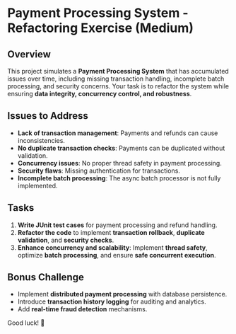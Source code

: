 # Payment Processing System - Refactoring Exercise (Medium)

## Overview
This project simulates a **Payment Processing System** that has accumulated issues over time, including missing transaction handling, incomplete batch processing, and security concerns. Your task is to refactor the system while ensuring **data integrity, concurrency control, and robustness**.

## Issues to Address
- **Lack of transaction management**: Payments and refunds can cause inconsistencies.
- **No duplicate transaction checks**: Payments can be duplicated without validation.
- **Concurrency issues**: No proper thread safety in payment processing.
- **Security flaws**: Missing authentication for transactions.
- **Incomplete batch processing**: The async batch processor is not fully implemented.

## Tasks
1. **Write JUnit test cases** for payment processing and refund handling.
2. **Refactor the code** to implement **transaction rollback**, **duplicate validation**, and **security checks**.
3. **Enhance concurrency and scalability**: Implement **thread safety**, optimize **batch processing**, and ensure **safe concurrent execution**.

## Bonus Challenge
- Implement **distributed payment processing** with database persistence.
- Introduce **transaction history logging** for auditing and analytics.
- Add **real-time fraud detection** mechanisms.

Good luck! 🚀
